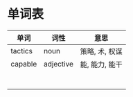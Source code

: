 # 单词表

| 单词    | 词性      | 意思           |
| ------- | --------- | -------------- |
| tactics | noun      | 策略, 术, 权谋 |
| capable | adjective | 能, 能力, 能干 |
|         |           |                |
|         |           |                |
|         |           |                |
|         |           |                |
|         |           |                |
|         |           |                |
|         |           |                |

